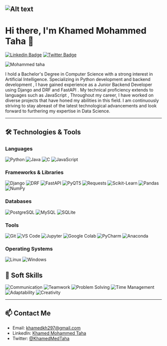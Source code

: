 ![Alt text](1.png)
---


# Hi there, I'm Khamed Mohammed Taha 👋

[![Linkedin Badge](https://img.shields.io/badge/-KhamedMohammedTaha-blue?style=flat-square&logo=Linkedin&logoColor=white&link=https://www.linkedin.com/in/khamed-mohammed-taha-7149b1267/)](https://www.linkedin.com/in/khamed-mohammed-taha-7149b1267/)
[![Twitter Badge](https://img.shields.io/badge/-@KhamedMedTaha-1ca0f1?style=flat-square&labelColor=1ca0f1&logo=x&logoColor=white&link=https://x.com/KhamedMedTaha)](https://x.com/KhamedMedTaha)

<p align="left"> <img src="https://komarev.com/ghpvc/?username=khamedtaha&label=Profile%20views&color=0e75b6&style=flat" alt="Mohammed taha" /> </p>


I hold a Bachelor's Degree in Computer Science with a strong interest in Artificial Intelligence. Specializing in Python development and backend development , I have gained experience as a Junior Backend Developer using Django and DRF and FastAPI . My technical proficiency extends to languages such as JavaScript , Throughout my career, I have worked on diverse projects that have honed my abilities in this field. I am continuously striving to stay abreast of the latest technological advancements and look forward to furthering my expertise in Data Science.

---

## 🛠 Technologies & Tools

### Languages
![Python](https://img.shields.io/badge/-Python-333333?style=flat&logo=python)
![Java](https://img.shields.io/badge/-Java-333333?style=flat&logo=java)
![C](https://img.shields.io/badge/-C-333333?style=flat&logo=c)
![JavaScript](https://img.shields.io/badge/-JavaScript-333333?style=flat&logo=javascript)

### Frameworks & Libraries
![Django](https://img.shields.io/badge/-Django-333333?style=flat&logo=django)
![DRF](https://img.shields.io/badge/-Django%20Rest%20Framework-333333?style=flat&logo=django)
![FastAPI](https://img.shields.io/badge/-FastAPI-333333?style=flat&logo=fastapi)
![PyQT5](https://img.shields.io/badge/-PyQT5-333333?style=flat&logo=qt)
![Requests](https://img.shields.io/badge/-Requests-333333?style=flat&logo=python)
![Scikit-Learn](https://img.shields.io/badge/-Scikit%20Learn-333333?style=flat&logo=scikit-learn)
![Pandas](https://img.shields.io/badge/-Pandas-333333?style=flat&logo=pandas)
![NumPy](https://img.shields.io/badge/-NumPy-333333?style=flat&logo=numpy)


### Databases
![PostgreSQL](https://img.shields.io/badge/-PostgreSQL-333333?style=flat&logo=postgresql)
![MySQL](https://img.shields.io/badge/-MySQL-333333?style=flat&logo=mysql)
![SQLite](https://img.shields.io/badge/-SQLite-333333?style=flat&logo=sqlite)

### Tools
![Git](https://img.shields.io/badge/-Git-333333?style=flat&logo=git)
![VS Code](https://img.shields.io/badge/-VS%20Code-333333?style=flat&logo=visual-studio-code&logoColor=007ACC)
![Jupyter](https://img.shields.io/badge/-Jupyter-333333?style=flat&logo=jupyter)
![Google Colab](https://img.shields.io/badge/-Google%20Colab-333333?style=flat&logo=google-colab)
![PyCharm](https://img.shields.io/badge/-PyCharm-333333?style=flat&logo=pycharm&logoColor=00C853)
![Anaconda](https://img.shields.io/badge/-Anaconda-333333?style=flat&logo=anaconda&logoColor=44A833)


### Operating Systems
![Linux](https://img.shields.io/badge/-Linux-333333?style=flat&logo=linux)
![Windows](https://img.shields.io/badge/-Windows-333333?style=flat&logo=windows)

## 🌟 Soft Skills

![Communication](https://img.shields.io/badge/-Communication-333333?style=flat&logo=communication)
![Teamwork](https://img.shields.io/badge/-Teamwork-333333?style=flat&logo=teamwork)
![Problem Solving](https://img.shields.io/badge/-Problem%20Solving-333333?style=flat&logo=problem-solving)
![Time Management](https://img.shields.io/badge/-Time%20Management-333333?style=flat&logo=time-management)
![Adaptability](https://img.shields.io/badge/-Adaptability-333333?style=flat&logo=adaptability)
![Creativity](https://img.shields.io/badge/-Creativity-333333?style=flat&logo=creativity)

---

## 📫 Contact Me

- Email: [khamedkh297@gmail.com](mailto:khamedkh297@gmail.com)
- LinkedIn: [Khamed Mohammed Taha](https://www.linkedin.com/in/khamed-mohammed-taha-7149b1267/)
- Twitter: [@KhamedMedTaha](https://x.com/KhamedMedTaha)
